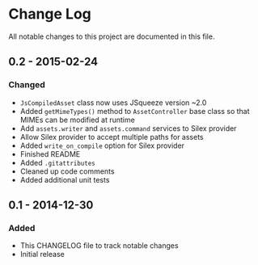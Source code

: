 # Change Log
All notable changes to this project are documented in this file.

## 0.2 - 2015-02-24
### Changed
- `JsCompiledAsset` class now uses JSqueeze version ~2.0
- Added `getMimeTypes()` method to `AssetController` base class so that MIMEs can be modified at runtime
- Add `assets.writer` and `assets.command` services to Silex provider
- Allow Silex provider to accept multiple paths for assets
- Added `write_on_compile` option for Silex provider
- Finished README
- Added `.gitattributes`
- Cleaned up code comments
- Added additional unit tests


## 0.1 - 2014-12-30
### Added
- This CHANGELOG file to track notable changes
- Initial release
